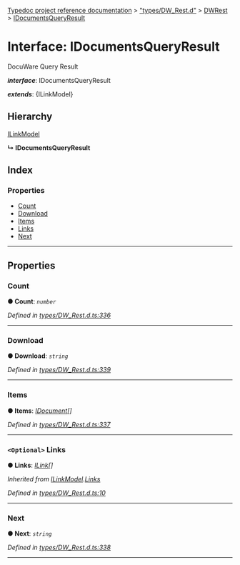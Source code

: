 [Typedoc project reference documentation](../README.md) > ["types/DW_Rest.d"](../modules/_types_dw_rest_d_.md) > [DWRest](../modules/_types_dw_rest_d_.dwrest.md) > [IDocumentsQueryResult](../interfaces/_types_dw_rest_d_.dwrest.idocumentsqueryresult.md)

# Interface: IDocumentsQueryResult

DocuWare Query Result

*__interface__*: IDocumentsQueryResult

*__extends__*: {ILinkModel}

## Hierarchy

 [ILinkModel](_types_dw_rest_d_.dwrest.ilinkmodel.md)

**↳ IDocumentsQueryResult**

## Index

### Properties

* [Count](_types_dw_rest_d_.dwrest.idocumentsqueryresult.md#count)
* [Download](_types_dw_rest_d_.dwrest.idocumentsqueryresult.md#download)
* [Items](_types_dw_rest_d_.dwrest.idocumentsqueryresult.md#items)
* [Links](_types_dw_rest_d_.dwrest.idocumentsqueryresult.md#links)
* [Next](_types_dw_rest_d_.dwrest.idocumentsqueryresult.md#next)

---

## Properties

<a id="count"></a>

###  Count

**● Count**: *`number`*

*Defined in [types/DW_Rest.d.ts:336](https://github.com/DocuWare/REST-Sample-TS/blob/0222c3e/src/types/DW_Rest.d.ts#L336)*

___
<a id="download"></a>

###  Download

**● Download**: *`string`*

*Defined in [types/DW_Rest.d.ts:339](https://github.com/DocuWare/REST-Sample-TS/blob/0222c3e/src/types/DW_Rest.d.ts#L339)*

___
<a id="items"></a>

###  Items

**● Items**: *[IDocument](_types_dw_rest_d_.dwrest.idocument.md)[]*

*Defined in [types/DW_Rest.d.ts:337](https://github.com/DocuWare/REST-Sample-TS/blob/0222c3e/src/types/DW_Rest.d.ts#L337)*

___
<a id="links"></a>

### `<Optional>` Links

**● Links**: *[ILink](_types_dw_rest_d_.dwrest.ilink.md)[]*

*Inherited from [ILinkModel](_types_dw_rest_d_.dwrest.ilinkmodel.md).[Links](_types_dw_rest_d_.dwrest.ilinkmodel.md#links)*

*Defined in [types/DW_Rest.d.ts:10](https://github.com/DocuWare/REST-Sample-TS/blob/0222c3e/src/types/DW_Rest.d.ts#L10)*

___
<a id="next"></a>

###  Next

**● Next**: *`string`*

*Defined in [types/DW_Rest.d.ts:338](https://github.com/DocuWare/REST-Sample-TS/blob/0222c3e/src/types/DW_Rest.d.ts#L338)*

___

